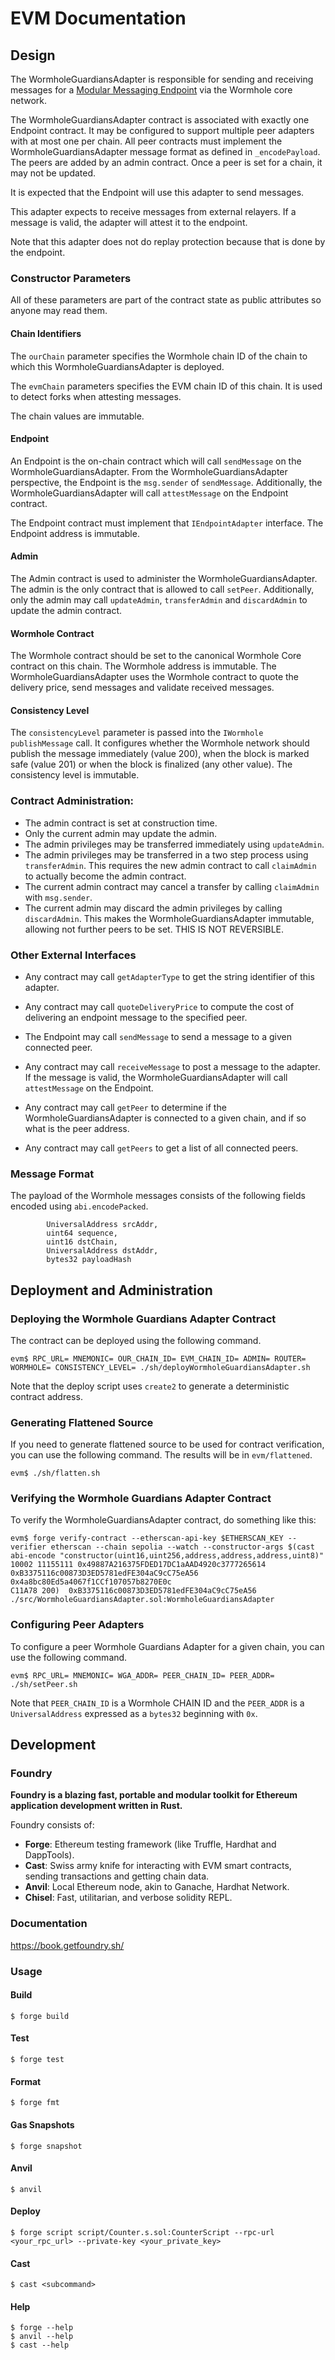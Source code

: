 # EVM Documentation

## Design

The WormholeGuardiansAdapter is responsible for sending and receiving messages for a [Modular Messaging Endpoint](https://github.com/wormholelabs-xyz/example-messaging-endpoint/blob/main/README.md) via the Wormhole core network.

The WormholeGuardiansAdapter contract is associated with exactly one Endpoint contract. It may be configured to support multiple peer adapters with at most one per chain. All peer contracts must implement the WormholeGuardiansAdapter message format as defined in `_encodePayload`. The peers are added by an admin contract. Once a peer is set for a chain, it may not be updated.

It is expected that the Endpoint will use this adapter to send messages.

This adapter expects to receive messages from external relayers. If a message is valid, the adapter will attest it to the endpoint.

Note that this adapter does not do replay protection because that is done by the endpoint.

### Constructor Parameters

All of these parameters are part of the contract state as public attributes so anyone may read them.

#### Chain Identifiers

The `ourChain` parameter specifies the Wormhole chain ID of the chain to which this WormholeGuardiansAdapter is deployed.

The `evmChain` parameters specifies the EVM chain ID of this chain. It is used to detect forks when attesting messages.

The chain values are immutable.

#### Endpoint

An Endpoint is the on-chain contract which will call `sendMessage` on the WormholeGuardiansAdapter. From the WormholeGuardiansAdapter perspective, the Endpoint is the `msg.sender` of `sendMessage`. Additionally, the WormholeGuardiansAdapter will call `attestMessage` on the Endpoint contract.

The Endpoint contract must implement that `IEndpointAdapter` interface. The Endpoint address is immutable.

#### Admin

The Admin contract is used to administer the WormholeGuardiansAdapter. The admin is the only contract that is allowed to call `setPeer`. Additionally, only the admin may call `updateAdmin`, `transferAdmin` and `discardAdmin` to update the admin contract.

#### Wormhole Contract

The Wormhole contract should be set to the canonical Wormhole Core contract on this chain. The Wormhole address is immutable. The WormholeGuardiansAdapter uses the Wormhole contract to quote the delivery price, send messages and validate received messages.

#### Consistency Level

The `consistencyLevel` parameter is passed into the `IWormhole` `publishMessage` call. It configures whether the Wormhole network should publish the message immediately (value 200), when the block is marked safe (value 201) or when the block is finalized (any other value). The consistency level is immutable.

### Contract Administration:

- The admin contract is set at construction time.
- Only the current admin may update the admin.
- The admin privileges may be transferred immediately using `updateAdmin`.
- The admin privileges may be transferred in a two step process using `transferAdmin`. This requires the new admin contract to call `claimAdmin` to actually become the admin contract.
- The current admin contract may cancel a transfer by calling `claimAdmin` with `msg.sender`.
- The current admin may discard the admin privileges by calling `discardAdmin`. This makes the WormholeGuardiansAdapter immutable, allowing not further peers to be set. THIS IS NOT REVERSIBLE.

### Other External Interfaces

- Any contract may call `getAdapterType` to get the string identifier of this adapter.
- Any contract may call `quoteDeliveryPrice` to compute the cost of delivering an endpoint message to the specified peer.
- The Endpoint may call `sendMessage` to send a message to a given connected peer.
- Any contract may call `receiveMessage` to post a message to the adapter. If the message is valid, the WormholeGuardiansAdapter will call `attestMessage` on the Endpoint.

- Any contract may call `getPeer` to determine if the WormholeGuardiansAdapter is connected to a given chain, and if so what is the peer address.
- Any contract may call `getPeers` to get a list of all connected peers.

### Message Format

The payload of the Wormhole messages consists of the following fields encoded using `abi.encodePacked`.

```code
		UniversalAddress srcAddr,
		uint64 sequence,
		uint16 dstChain,
		UniversalAddress dstAddr,
		bytes32 payloadHash
```

## Deployment and Administration

### Deploying the Wormhole Guardians Adapter Contract

The contract can be deployed using the following command.

```shell
evm$ RPC_URL= MNEMONIC= OUR_CHAIN_ID= EVM_CHAIN_ID= ADMIN= ROUTER= WORMHOLE= CONSISTENCY_LEVEL= ./sh/deployWormholeGuardiansAdapter.sh
```

Note that the deploy script uses `create2` to generate a deterministic contract address.

### Generating Flattened Source

If you need to generate flattened source to be used for contract verification, you can use the following command. The results will be in `evm/flattened`.

```shell
evm$ ./sh/flatten.sh
```

### Verifying the Wormhole Guardians Adapter Contract

To verify the WormholeGuardiansAdapter contract, do something like this:

```shell
evm$ forge verify-contract --etherscan-api-key $ETHERSCAN_KEY --verifier etherscan --chain sepolia --watch --constructor-args $(cast abi-encode "constructor(uint16,uint256,address,address,address,uint8)" 10002 11155111 0x49887A216375FDED17DC1aAAD4920c3777265614 0xB3375116c00873D3ED5781edFE304aC9cC75eA56 0x4a8bc80Ed5a4067f1CCf107057b8270E0c
C11A78 200)  0xB3375116c00873D3ED5781edFE304aC9cC75eA56 ./src/WormholeGuardiansAdapter.sol:WormholeGuardiansAdapter
```

### Configuring Peer Adapters

To configure a peer Wormhole Guardians Adapter for a given chain, you can use the following command.

```shell
evm$ RPC_URL= MNEMONIC= WGA_ADDR= PEER_CHAIN_ID= PEER_ADDR= ./sh/setPeer.sh
```

Note that `PEER_CHAIN_ID` is a Wormhole CHAIN ID and the `PEER_ADDR` is a `UniversalAddress` expressed as a `bytes32` beginning with `0x`.

## Development

### Foundry

**Foundry is a blazing fast, portable and modular toolkit for Ethereum application development written in Rust.**

Foundry consists of:

- **Forge**: Ethereum testing framework (like Truffle, Hardhat and DappTools).
- **Cast**: Swiss army knife for interacting with EVM smart contracts, sending transactions and getting chain data.
- **Anvil**: Local Ethereum node, akin to Ganache, Hardhat Network.
- **Chisel**: Fast, utilitarian, and verbose solidity REPL.

### Documentation

https://book.getfoundry.sh/

### Usage

#### Build

```shell
$ forge build
```

#### Test

```shell
$ forge test
```

#### Format

```shell
$ forge fmt
```

#### Gas Snapshots

```shell
$ forge snapshot
```

#### Anvil

```shell
$ anvil
```

#### Deploy

```shell
$ forge script script/Counter.s.sol:CounterScript --rpc-url <your_rpc_url> --private-key <your_private_key>
```

#### Cast

```shell
$ cast <subcommand>
```

#### Help

```shell
$ forge --help
$ anvil --help
$ cast --help
```
